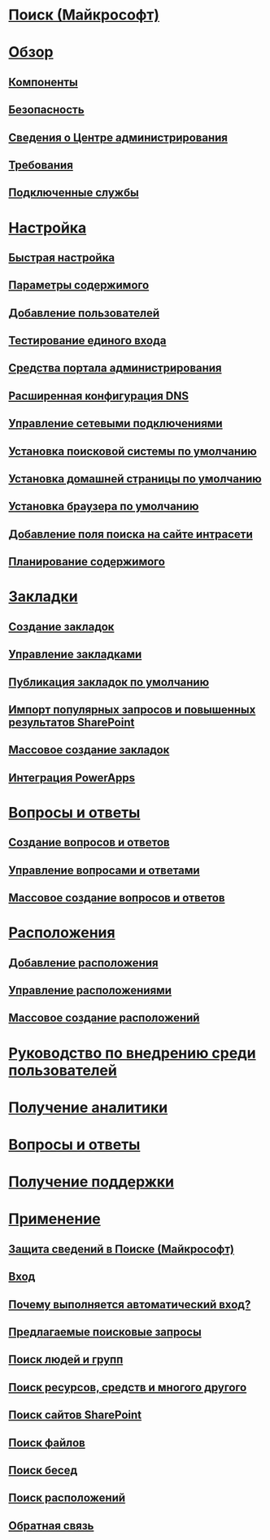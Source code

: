 # [Поиск (Майкрософт)](index.md)
# [Обзор](why-microsoft-search.md)
## [Компоненты](features.md)
## [Безопасность](security.md)
## [Сведения о Центре администрирования](about-the-admin-portal.md)
## [Требования](requirements.md)
## [Подключенные службы](connected-services.md)
# [Настройка](set-up-microsoft-search.md)
## [Быстрая настройка](quick-set-up.md)
## [Параметры содержимого](content-settings.md)
## [Добавление пользователей](add-users.md)
## [Тестирование единого входа](test-single-sign-on.md)
## [Средства портала администрирования](admin-portal-tools.md)
## [Расширенная конфигурация DNS](advanced-dns-configuration.md)
## [Управление сетевыми подключениями](manage-network-connections.md)
## [Установка поисковой системы по умолчанию](set-default-search-engine.md)
## [Установка домашней страницы по умолчанию](set-default-homepage.md)
## [Установка браузера по умолчанию](set-default-browser.md)
## [Добавление поля поиска на сайте интрасети](add-a-search-box-to-your-intranet-site.md)
## [Планирование содержимого](plan-your-content.md)
# [Закладки](create-and-manage-bookmarks.md)
## [Создание закладок](create-bookmarks.md)
## [Управление закладками](manage-bookmarks.md)
## [Публикация закладок по умолчанию](publish-default-bookmarks.md)
## [Импорт популярных запросов и повышенных результатов SharePoint](import-sharepoint-promoted-results-and-top-queries.md)
## [Массовое создание закладок](bulk-create-bookmarks.md)
## [Интеграция PowerApps](integrate-powerapps.md)
# [Вопросы и ответы](create-and-manage-qas.md)
## [Создание вопросов и ответов](create-qas.md)
## [Управление вопросами и ответами](manage-qas.md)
## [Массовое создание вопросов и ответов](bulk-create-qas.md)
# [Расположения](locations.md)
## [Добавление расположения](add-a-location.md)
## [Управление расположениями](manage-locations.md)
## [Массовое создание расположений](bulk-create-locations.md)
# [Руководство по внедрению среди пользователей](user-adoption-guide.md)
# [Получение аналитики](get-insights.md)
# [Вопросы и ответы](faqs.md)
# [Получение поддержки](get-support.md)
# [Применение](use/about-microsoft-search.md)
## [Защита сведений в Поиске (Майкрософт)](use/how-microsoft-search-keeps-your-info-secure.md)
## [Вход](use/sign-in.md)
## [Почему выполняется автоматический вход?](use/why-am-i-automatically-signed-in.md)
## [Предлагаемые поисковые запросы](use/suggested-searches.md)
## [Поиск людей и групп](use/find-people-and-groups.md)
## [Поиск ресурсов, средств и многого другого](use/find-resources-tools-and-more.md)
## [Поиск сайтов SharePoint](use/find-sharepoint-sites.md)
## [Поиск файлов](use/find-files.md)
## [Поиск бесед](use/find-conversations.md)
## [Поиск расположений](use/find-locations.md)
## [Обратная связь](use/send-feedback.md)